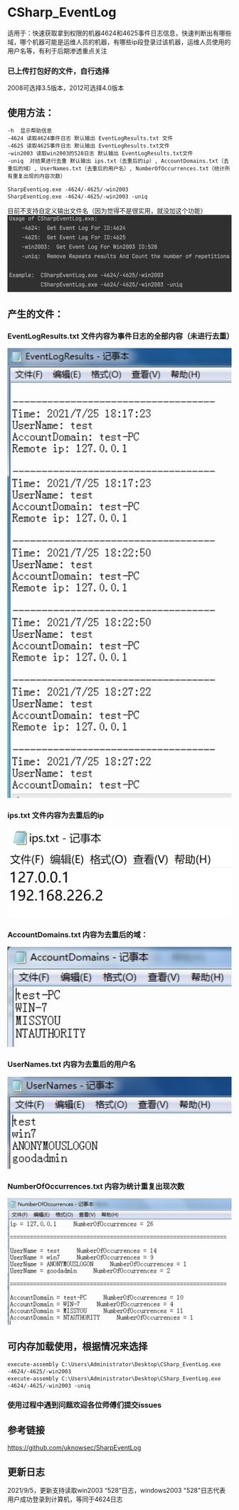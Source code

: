 # CSharp_EventLog
适用于：快速获取拿到权限的机器4624和4625事件日志信息，快速判断出有哪些域，哪个机器可能是运维人员的机器，有哪些ip段登录过该机器，运维人员使用的用户名等，有利于后期渗透重点关注
### 已上传打包好的文件，自行选择
2008可选择3.5版本，2012可选择4.0版本
## 使用方法：
```
-h  显示帮助信息
-4624 读取4624事件日志 默认输出 EventLogResults.txt 文件
-4625 读取4625事件日志 默认输出 EventLogResults.txt文件
-win2003 读取win2003的528日志 默认输出 EventLogResults.txt文件
-uniq  对结果进行去重 默认输出 ips.txt（去重后的ip）, AccountDomains.txt（去重后的域）, UserNames.txt（去重后的用户名）, NumberOfOccurrences.txt（统计所有重复出现的内容次数）
```
```
SharpEventLog.exe -4624/-4625/-win2003
SharpEventLog.exe -4624/-4625/-win2003 -uniq
```
目前不支持自定义输出文件名（因为觉得不是很实用，就没加这个功能）
![image](https://github.com/TryA9ain/CSharp_EventLog/blob/master/picture/win2003.jpg)

## 产生的文件：
### EventLogResults.txt 文件内容为事件日志的全部内容（未进行去重）
![image](https://github.com/TryA9ain/CSharp_EventLog/blob/master/picture/2.jpg)
### ips.txt 文件内容为去重后的ip
![image](https://github.com/TryA9ain/CSharp_EventLog/blob/master/picture/7.jpg)
### AccountDomains.txt  内容为去重后的域：
![image](https://github.com/TryA9ain/CSharp_EventLog/blob/master/picture/3.jpg)
### UserNames.txt 内容为去重后的用户名
![image](https://github.com/TryA9ain/CSharp_EventLog/blob/master/picture/4.jpg)
### NumberOfOccurrences.txt 内容为统计重复出现次数
![image](https://github.com/TryA9ain/CSharp_EventLog/blob/master/picture/5.jpg)
## 可内存加载使用，根据情况来选择
```
execute-assembly C:\Users\Administrator\Desktop\CSharp_EventLog.exe -4624/-4625/-win2003
execute-assembly C:\Users\Administrator\Desktop\CSharp_EventLog.exe -4624/-4625/-win2003 -uniq
```
### 使用过程中遇到问题欢迎各位师傅们提交issues
## 参考链接
https://github.com/uknowsec/SharpEventLog

## 更新日志
2021/9/5，更新支持读取win2003 “528”日志，windows2003 "528"日志代表用户成功登录到计算机，等同于4624日志
